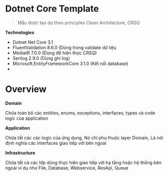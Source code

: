 # Dotnet Core Template

>  Mẫu được tạo dự theo principles Clean Architecture, CRSQ

**Technologies**
*  Dotnet Net Core 3.1
*  FluentValidation 8.6.0 (Dùng trong validate dữ liệu
*  MediatR 7.0.0 (Dùng để hiện thực CRSQ)
*  Serilog 2.9.0 (Dùng ghi log)
*  Microsoft.EntityFrameworkCore 3.1.0 (Kết nối database)
*  

# Overview

**Domain**

Chứa toàn bộ các entities, enums, exceptions, interfaces, types và code logic của application

**Application**

Chứa tất các các logic của ứng dụng, Nó chỉ phụ thuộc layer Domain, Là nơi định nghĩa các Interfaces giao tiếp với bên ngoài

**Infrastructure**

Chứa tất cả các lớp dùng thực hiện giao tiếp với hạ tầng hoặc hệ thống bên ngoài ví dụ như File, Database, Webservice, ResApi, Queue
